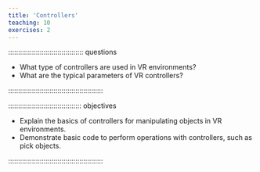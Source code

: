 ```yaml
---
title: 'Controllers'
teaching: 10
exercises: 2
---
```


:::::::::::::::::::::::::::::::::::::: questions 

- What type of controllers are used in VR environments?
- What are the typical parameters of VR controllers?


::::::::::::::::::::::::::::::::::::::::::::::::

::::::::::::::::::::::::::::::::::::: objectives

- Explain the basics of controllers for manipulating objects in VR environments.
- Demonstrate basic code to perform operations with controllers,
such as pick objects.

::::::::::::::::::::::::::::::::::::::::::::::::

